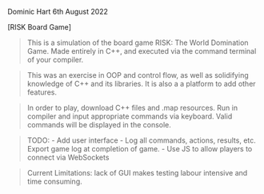 Dominic Hart
6th August 2022

[RISK Board Game]

> This is a simulation of the board game RISK: The World Domination Game. Made entirely in C++, and executed via the command terminal of your compiler. 


> This was an exercise in OOP and control flow, as well as solidifying knowledge of C++ and its libraries. It is also a a platform to add other features.


> In order to play, download C++ files and .map resources. Run in compiler and input appropriate commands via keyboard. Valid commands will be displayed in the console.


> TODO: - Add user interface
        - Log all commands, actions, results, etc. Export game log at completion of game.
        - Use JS to allow players to connect via WebSockets
        

> Current Limitations: lack of GUI makes testing labour intensive and time consuming.
